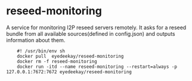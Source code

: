 # reseed-monitoring
A service for monitoring I2P reseed servers remotely. It asks for a reseed bundle
from all available sources(defined in config.json) and outputs information about
them.


		#! /usr/bin/env sh
		docker pull  eyedeekay/reseed-monitoring
		docker rm -f reseed-monitoring
		docker run -itd --name reseed-monitoring --restart=always -p 127.0.0.1:7672:7672 eyedeekay/reseed-monitoring

